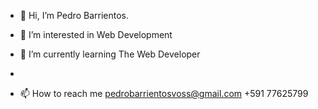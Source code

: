 - 👋 Hi, I’m Pedro Barrientos.
- 👀 I’m interested in Web Development
- 🌱 I’m currently learning The Web Developer 

-
- 📫 How to reach me 
pedrobarrientosvoss@gmail.com
+591 77625799

<!---
Inmortalini/Inmortalini is a ✨ special ✨ repository because its `README.md` (this file) appears on your GitHub profile.
You can click the Preview link to take a look at your changes.
--->

